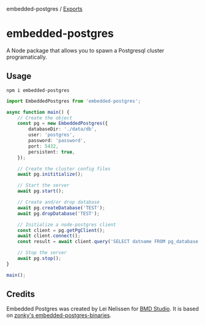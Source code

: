 embedded-postgres / [Exports](modules.md)

# embedded-postgres
A Node package that allows you to spawn a Postgresql cluster programatically.

## Usage
```
npm i embedded-postgres
```

```ts
import EmbeddedPostgres from 'embedded-postgres';

async function main() {
    // Create the object
    const pg = new EmbeddedPostgres({
        databaseDir: './data/db',
        user: 'postgres',
        password: 'password',
        port: 5432,
        persistent: true,
    });

    // Create the cluster config files
    await pg.inititialize();

    // Start the server
    await pg.start();

    // Create and/or drop database
    await pg.createDatabase('TEST');
    await pg.dropDatabase('TEST');

    // Initialize a node-postgres client
    const client = pg.getPgClient();
    await client.connect();
    const result = await client.query('SELECT datname FROM pg_database');

    // Stop the server
    await pg.stop();
}

main();
```

## Credits
Embedded Postgres was created by Lei Nelissen for [BMD
Studio](https://bmd.studio). It is based on [zonky's embedded-postgres-binaries](https://github.com/zonkyio/embedded-postgres).
